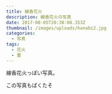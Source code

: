 ```yaml
---
title: 線香花火
description: 線香花火の写真
date: 2017-08-05T20:38:08.353Z
thumbnail: /images/uploads/hanabi2.jpg
categories:
  - 写真
tags:
  - 花火
  - 夏
---
```

線香花火っぽい写真。

この写真もぱくたそ


